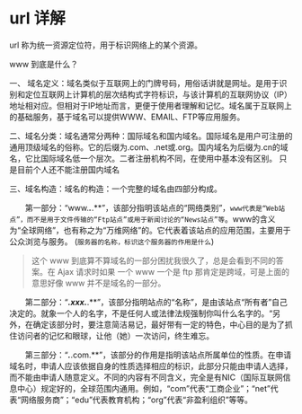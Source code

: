 # url 详解

url 称为统一资源定位符，用于标识网络上的某个资源。

www 到底是什么？

一、 域名定义：域名类似于互联网上的门牌号码，用俗话讲就是网址。是用于识别和定位互联网上计算机的层次结构式字符标识，与该计算机的互联网协议（IP）地址相对应。但相对于IP地址而言，更便于使用者理解和记忆。域名属于互联网上的基础服务，基于域名可以提供WWW、EMAIL、FTP等应用服务。

二、域名分类：域名通常分两种：国际域名和国内域名。国际域名是用户可注册的通用顶级域名的俗称。它的后缀为.com、.net或.org。国内域名为后缀为.cn的域名，它比国际域名低一个层次。二者注册机构不同，在使用中基本没有区别。 只是目前个人还不能注册国内域名 

三、域名构造：域名的构造：一个完整的域名由四部分构成。 

 　　第一部分：“www.***.***.**”，该部分指明该站点的“网络类别”，`www代表是“Web站点”，而不是用于文件传输的“Ftp站点”或用于新闻讨论的“News站点”等`。www的含义为“全球网络”，也有称之为“万维网络”的。它代表着该站点的应用范围，主要用于公众浏览与服务。 (`服务器的名称，标识这个服务器的作用是什么`)

> 这个 www 到底算不算域名的一部分困扰我很久了，总是会看到不同的答案。在 Ajax 请求时如果 一个 www 一个是 ftp 那肯定是跨域，可是上面的意思好像 www 并不是域名的一部分。

 　　第二部分：“***.xxx.***.**”，该部分指明站点的“名称”，是由该站点“所有者”自己决定的。就象一个人的名字，不是任何人或法律法规强制你叫什么名字的。“另外，在确定该部分时，要注意简洁易记，最好带有一定的特色，中心目的是为了抓住访问者的记忆和眼球，让他（她）一次访问，终生难忘。 

 　　第三部分：“***.***.com.**”，该部分的作用是指明该站点所属单位的性质。在申请域名时，申请人应该依据自身的性质选择相应的标识，此部分只能由申请人选择，而不能由申请人随意定义。不同的内容有不同含义，完全是有NIC（国际互联网信息中心）规定好的，全球范围内通用。例如，“com”代表“工商企业”；“net”代表“网络服务商”；“edu”代表教育机构；“org”代表“非盈利组织”等等。 
